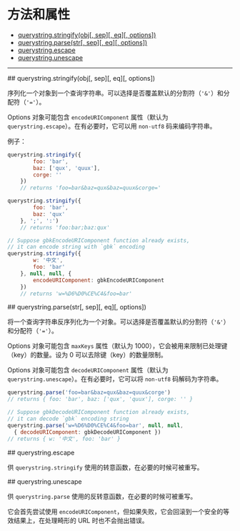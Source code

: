# 方法和属性

* [querystring.stringify(obj[, sep][, eq][, options])](#stringify)
* [querystring.parse(str[, sep][, eq][, options])](#parse)
* [querystring.escape](#escape)
* [querystring.unescape](#unescape)

--------------------------------------------------


<div id="stringify" class="anchor"></div>
## querystring.stringify(obj[, sep][, eq][, options])

序列化一个对象到一个查询字符串。可以选择是否覆盖默认的分割符（`'&'`）和分配符（`'='`）。

Options 对象可能包含 `encodeURIComponent` 属性（默认为 `querystring.escape`）。在有必要时，它可以用 `non-utf8` 码来编码字符串。

例子：

```javascript
querystring.stringify({
        foo: 'bar',
        baz: ['qux', 'quux'],
        corge: ''
    })
    // returns 'foo=bar&baz=qux&baz=quux&corge='

querystring.stringify({
        foo: 'bar',
        baz: 'qux'
    }, ';', ':')
    // returns 'foo:bar;baz:qux'

// Suppose gbkEncodeURIComponent function already exists,
// it can encode string with `gbk` encoding
querystring.stringify({
        w: '中文',
        foo: 'bar'
    }, null, null, {
        encodeURIComponent: gbkEncodeURIComponent
    })
    // returns 'w=%D6%D0%CE%C4&foo=bar'
```


<div id="parse" class="anchor"></div>
## querystring.parse(str[, sep][, eq][, options])

将一个查询字符串反序列化为一个对象。可以选择是否覆盖默认的分割符（`'&'`）和分配符（`'='`）。

Options 对象可能包含 `maxKeys` 属性（默认为 1000），它会被用来限制已处理键（key）的数量。设为 0 可以去除键（key）的数量限制。

Options 对象可能包含 `decodeURIComponent` 属性（默认为 `querystring.unescape`）。在有必要时，它可以将 `non-utf8` 码解码为字符串。

```javascript
querystring.parse('foo=bar&baz=qux&baz=quux&corge')
// returns { foo: 'bar', baz: ['qux', 'quux'], corge: '' }

// Suppose gbkDecodeURIComponent function already exists,
// it can decode `gbk` encoding string
querystring.parse('w=%D6%D0%CE%C4&foo=bar', null, null,
  { decodeURIComponent: gbkDecodeURIComponent })
// returns { w: '中文', foo: 'bar' }
```


<div id="escape" class="anchor"></div>
## querystring.escape

供 `querystring.stringify` 使用的转意函数，在必要的时候可被重写。


<div id="unescape" class="anchor"></div>
## querystring.unescape

供 `querystring.parse` 使用的反转意函数，在必要的时候可被重写。

它会首先尝试使用 `encodeURIComponent`，但如果失败，它会回滚到一个安全的等效结果上，在处理畸形的 URL 时也不会抛出错误。
